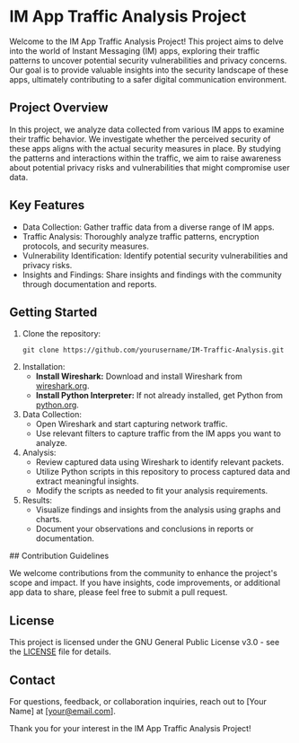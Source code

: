 # IM App Traffic Analysis Project

Welcome to the IM App Traffic Analysis Project! This project aims to delve into the world of Instant Messaging (IM) apps, exploring their traffic patterns to uncover potential security vulnerabilities and privacy concerns. Our goal is to provide valuable insights into the security landscape of these apps, ultimately contributing to a safer digital communication environment.

## Project Overview

In this project, we analyze data collected from various IM apps to examine their traffic behavior. We investigate whether the perceived security of these apps aligns with the actual security measures in place. By studying the patterns and interactions within the traffic, we aim to raise awareness about potential privacy risks and vulnerabilities that might compromise user data.

## Key Features

- Data Collection: Gather traffic data from a diverse range of IM apps.
- Traffic Analysis: Thoroughly analyze traffic patterns, encryption protocols, and security measures.
- Vulnerability Identification: Identify potential security vulnerabilities and privacy risks.
- Insights and Findings: Share insights and findings with the community through documentation and reports.

## Getting Started


<ol class="getting-started-list">
    <li>Clone the repository:
        <pre><code class="language-sh">git clone https://github.com/yourusername/IM-Traffic-Analysis.git</code></pre>
    </li>
    <li>Installation:
        <ul>
            <li><strong>Install Wireshark:</strong> Download and install Wireshark from <a href="https://www.wireshark.org/" target="_blank">wireshark.org</a>.</li>
            <li><strong>Install Python Interpreter:</strong> If not already installed, get Python from <a href="https://www.python.org/" target="_blank">python.org</a>.</li>
        </ul>
    </li>
    <li>Data Collection:
        <ul>
            <li>Open Wireshark and start capturing network traffic.</li>
            <li>Use relevant filters to capture traffic from the IM apps you want to analyze.</li>
        </ul>
    </li>
    <li>Analysis:
        <ul>
            <li>Review captured data using Wireshark to identify relevant packets.</li>
            <li>Utilize Python scripts in this repository to process captured data and extract meaningful insights.</li>
            <li>Modify the scripts as needed to fit your analysis requirements.</li>
        </ul>
    </li>
    <li>Results:
        <ul>
            <li>Visualize findings and insights from the analysis using graphs and charts.</li>
            <li>Document your observations and conclusions in reports or documentation.</li>
        </ul>
    </li>
</ol>
## Contribution Guidelines

We welcome contributions from the community to enhance the project's scope and impact. If you have insights, code improvements, or additional app data to share, please feel free to submit a pull request.

## License

This project is licensed under the GNU General Public License v3.0 - see the [LICENSE](LICENSE) file for details.


## Contact

For questions, feedback, or collaboration inquiries, reach out to [Your Name] at [your@email.com].

Thank you for your interest in the IM App Traffic Analysis Project!